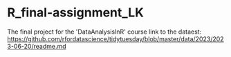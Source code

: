 # R_final-assignment_LK
The final project for the 'DataAnalysisInR' course 
link to the dataest: https://github.com/rfordatascience/tidytuesday/blob/master/data/2023/2023-06-20/readme.md
